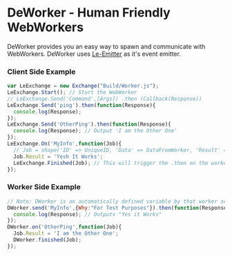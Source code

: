 DeWorker - Human Friendly WebWorkers
========

DeWorker provides you an easy way to spawn and communicate with WebWorkers. DeWorker uses [Le-Emitter][Le-Emitter] as it's event emitter.

### Client Side Example

```js
var LeExchange = new Exchange("Build/Worker.js");
LeExchange.Start(); // Start the WebWorker
// LeExchange.Send('Command',[Args]) .then (Callback(Response))
LeExchange.Send('ping').then(function(Response){
  console.log(Response);
});
LeExchange.Send('OtherPing').then(function(Response){
  console.log(Response); // Output 'I am the Other One'
});
LeExchange.On('MyInfo',function(Job){
  // Job = shape('ID' => UniqueID, 'Data' => DataFromWorker, 'Result' => Null)
  Job.Result = 'Yesh It Works';
  LeExchange.Finished(Job); // This will trigger the .then on the worker side
});
```

### Worker Side Example

```js
// Note: DWorker is an automatically defined variable by that worker script
DWorker.send('MyInfo',{Why:"For Test Purposes"}).then(function(Response){
  console.log(Response); // Outputs "Yes it Works"
});
DWorker.on('OtherPing',function(Job){
  Job.Result = 'I am the Other One';
  DWorker.finished(Job);
});
```

[Le-Emitter]:https://github.com/steelbrain/Le-Emitter